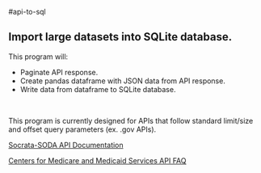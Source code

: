 #api-to-sql
<h2>Import large datasets into SQLite database.</h2>
<p>This program will:</p>
<ul>
    <li>Paginate API response.</li>
    <li>Create pandas dataframe with JSON data from API response.</li>
    <li>Write data from dataframe to SQLite database.</li>
</ul>
<br/>
<p>This program is currently designed for APIs that follow standard limit/size and offset query parameters (ex. .gov APIs).</p>
<p><a href="https://dev.socrata.com/docs/endpoints.html">Socrata-SODA API Documentation</a></p>
<p><a href="https://data.cms.gov/sites/default/files/2022-08/API%20FAQ%20v1_0.pdf">Centers for Medicare and Medicaid Services API FAQ</a></p>